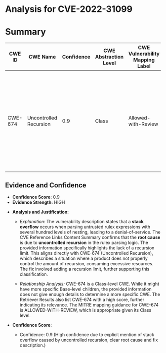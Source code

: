 # Analysis for CVE-2022-31099

# Summary
| CWE ID | CWE Name | Confidence | CWE Abstraction Level | CWE Vulnerability Mapping Label | CWE-Vulnerability Mapping Notes |
|---|---|---|---|---|---|
| CWE-674 | Uncontrolled Recursion | 0.9 | Class | Allowed-with-Review | The product does not properly control the amount of recursion that takes place, consuming excessive resources, such as allocated memory or the program stack. |

## Evidence and Confidence

*   **Confidence Score:** 0.9
*   **Evidence Strength:** HIGH

- **Analysis and Justification:**
  - *Explanation:* The vulnerability description states that a **stack overflow** occurs when parsing untrusted rulex expressions with several hundred levels of nesting, leading to a denial-of-service. The CVE Reference Links Content Summary confirms that the **root cause** is due to **uncontrolled recursion** in the rulex parsing logic. The provided information specifically highlights the lack of a recursion limit. This aligns directly with CWE-674 (Uncontrolled Recursion), which describes a situation where a product does not properly control the amount of recursion, consuming excessive resources. The fix involved adding a recursion limit, further supporting this classification.
  
  - *Relationship Analysis:* CWE-674 is a Class-level CWE. While it might have more specific Base-level children, the provided information does not give enough details to determine a more specific CWE. The Retriever Results also list CWE-674 with a high score, further indicating its relevance. The MITRE mapping guidance for CWE-674 is ALLOWED-WITH-REVIEW, which is appropriate given its Class level.

- **Confidence Score:**
  - Confidence: 0.9 (High confidence due to explicit mention of stack overflow caused by uncontrolled recursion, clear root cause and fix description.)